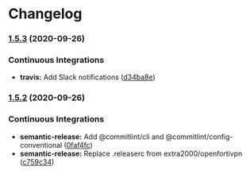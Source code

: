 # Changelog

### [1.5.3](https://github.com/extra2000/vagrant-basic/compare/v1.5.2...v1.5.3) (2020-09-26)


### Continuous Integrations

* **travis:** Add Slack notifications ([d34ba8e](https://github.com/extra2000/vagrant-basic/commit/d34ba8ebdbca418afdda61cefb0ae9a1ced7a188))

### [1.5.2](https://github.com/extra2000/vagrant-basic/compare/v1.5.1...v1.5.2) (2020-09-26)


### Continuous Integrations

* **semantic-release:** Add @commitlint/cli and @commitlint/config-conventional ([0faf4fc](https://github.com/extra2000/vagrant-basic/commit/0faf4fc6dd330a1d34a7b0186d07d7c286c67170))
* **semantic-release:** Replace .releaserc from extra2000/openfortivpn ([c759c34](https://github.com/extra2000/vagrant-basic/commit/c759c3476aa6df26f2465c2dd7b0411466ab98bf))
